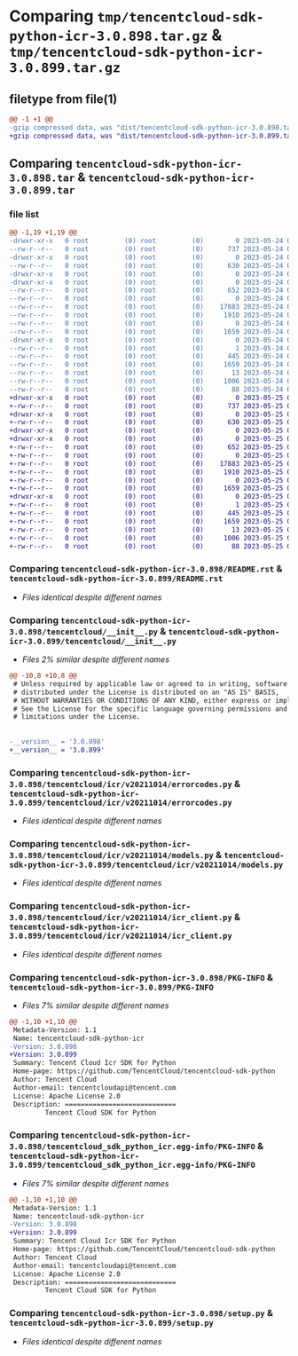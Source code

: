 # Comparing `tmp/tencentcloud-sdk-python-icr-3.0.898.tar.gz` & `tmp/tencentcloud-sdk-python-icr-3.0.899.tar.gz`

## filetype from file(1)

```diff
@@ -1 +1 @@
-gzip compressed data, was "dist/tencentcloud-sdk-python-icr-3.0.898.tar", last modified: Wed May 24 01:58:45 2023, max compression
+gzip compressed data, was "dist/tencentcloud-sdk-python-icr-3.0.899.tar", last modified: Thu May 25 00:28:38 2023, max compression
```

## Comparing `tencentcloud-sdk-python-icr-3.0.898.tar` & `tencentcloud-sdk-python-icr-3.0.899.tar`

### file list

```diff
@@ -1,19 +1,19 @@
-drwxr-xr-x   0 root         (0) root         (0)        0 2023-05-24 01:58:45.000000 tencentcloud-sdk-python-icr-3.0.898/
--rw-r--r--   0 root         (0) root         (0)      737 2023-05-24 01:58:45.000000 tencentcloud-sdk-python-icr-3.0.898/README.rst
-drwxr-xr-x   0 root         (0) root         (0)        0 2023-05-24 01:58:45.000000 tencentcloud-sdk-python-icr-3.0.898/tencentcloud/
--rw-r--r--   0 root         (0) root         (0)      630 2023-05-24 01:58:45.000000 tencentcloud-sdk-python-icr-3.0.898/tencentcloud/__init__.py
-drwxr-xr-x   0 root         (0) root         (0)        0 2023-05-24 01:58:45.000000 tencentcloud-sdk-python-icr-3.0.898/tencentcloud/icr/
-drwxr-xr-x   0 root         (0) root         (0)        0 2023-05-24 01:58:45.000000 tencentcloud-sdk-python-icr-3.0.898/tencentcloud/icr/v20211014/
--rw-r--r--   0 root         (0) root         (0)      652 2023-05-24 01:58:45.000000 tencentcloud-sdk-python-icr-3.0.898/tencentcloud/icr/v20211014/errorcodes.py
--rw-r--r--   0 root         (0) root         (0)        0 2023-05-24 01:58:45.000000 tencentcloud-sdk-python-icr-3.0.898/tencentcloud/icr/v20211014/__init__.py
--rw-r--r--   0 root         (0) root         (0)    17883 2023-05-24 01:58:45.000000 tencentcloud-sdk-python-icr-3.0.898/tencentcloud/icr/v20211014/models.py
--rw-r--r--   0 root         (0) root         (0)     1910 2023-05-24 01:58:45.000000 tencentcloud-sdk-python-icr-3.0.898/tencentcloud/icr/v20211014/icr_client.py
--rw-r--r--   0 root         (0) root         (0)        0 2023-05-24 01:58:45.000000 tencentcloud-sdk-python-icr-3.0.898/tencentcloud/icr/__init__.py
--rw-r--r--   0 root         (0) root         (0)     1659 2023-05-24 01:58:45.000000 tencentcloud-sdk-python-icr-3.0.898/PKG-INFO
-drwxr-xr-x   0 root         (0) root         (0)        0 2023-05-24 01:58:45.000000 tencentcloud-sdk-python-icr-3.0.898/tencentcloud_sdk_python_icr.egg-info/
--rw-r--r--   0 root         (0) root         (0)        1 2023-05-24 01:58:45.000000 tencentcloud-sdk-python-icr-3.0.898/tencentcloud_sdk_python_icr.egg-info/dependency_links.txt
--rw-r--r--   0 root         (0) root         (0)      445 2023-05-24 01:58:45.000000 tencentcloud-sdk-python-icr-3.0.898/tencentcloud_sdk_python_icr.egg-info/SOURCES.txt
--rw-r--r--   0 root         (0) root         (0)     1659 2023-05-24 01:58:45.000000 tencentcloud-sdk-python-icr-3.0.898/tencentcloud_sdk_python_icr.egg-info/PKG-INFO
--rw-r--r--   0 root         (0) root         (0)       13 2023-05-24 01:58:45.000000 tencentcloud-sdk-python-icr-3.0.898/tencentcloud_sdk_python_icr.egg-info/top_level.txt
--rw-r--r--   0 root         (0) root         (0)     1006 2023-05-24 01:58:45.000000 tencentcloud-sdk-python-icr-3.0.898/setup.py
--rw-r--r--   0 root         (0) root         (0)       88 2023-05-24 01:58:45.000000 tencentcloud-sdk-python-icr-3.0.898/setup.cfg
+drwxr-xr-x   0 root         (0) root         (0)        0 2023-05-25 00:28:38.000000 tencentcloud-sdk-python-icr-3.0.899/
+-rw-r--r--   0 root         (0) root         (0)      737 2023-05-25 00:28:38.000000 tencentcloud-sdk-python-icr-3.0.899/README.rst
+drwxr-xr-x   0 root         (0) root         (0)        0 2023-05-25 00:28:38.000000 tencentcloud-sdk-python-icr-3.0.899/tencentcloud/
+-rw-r--r--   0 root         (0) root         (0)      630 2023-05-25 00:28:38.000000 tencentcloud-sdk-python-icr-3.0.899/tencentcloud/__init__.py
+drwxr-xr-x   0 root         (0) root         (0)        0 2023-05-25 00:28:38.000000 tencentcloud-sdk-python-icr-3.0.899/tencentcloud/icr/
+drwxr-xr-x   0 root         (0) root         (0)        0 2023-05-25 00:28:38.000000 tencentcloud-sdk-python-icr-3.0.899/tencentcloud/icr/v20211014/
+-rw-r--r--   0 root         (0) root         (0)      652 2023-05-25 00:28:38.000000 tencentcloud-sdk-python-icr-3.0.899/tencentcloud/icr/v20211014/errorcodes.py
+-rw-r--r--   0 root         (0) root         (0)        0 2023-05-25 00:28:38.000000 tencentcloud-sdk-python-icr-3.0.899/tencentcloud/icr/v20211014/__init__.py
+-rw-r--r--   0 root         (0) root         (0)    17883 2023-05-25 00:28:38.000000 tencentcloud-sdk-python-icr-3.0.899/tencentcloud/icr/v20211014/models.py
+-rw-r--r--   0 root         (0) root         (0)     1910 2023-05-25 00:28:38.000000 tencentcloud-sdk-python-icr-3.0.899/tencentcloud/icr/v20211014/icr_client.py
+-rw-r--r--   0 root         (0) root         (0)        0 2023-05-25 00:28:38.000000 tencentcloud-sdk-python-icr-3.0.899/tencentcloud/icr/__init__.py
+-rw-r--r--   0 root         (0) root         (0)     1659 2023-05-25 00:28:38.000000 tencentcloud-sdk-python-icr-3.0.899/PKG-INFO
+drwxr-xr-x   0 root         (0) root         (0)        0 2023-05-25 00:28:38.000000 tencentcloud-sdk-python-icr-3.0.899/tencentcloud_sdk_python_icr.egg-info/
+-rw-r--r--   0 root         (0) root         (0)        1 2023-05-25 00:28:38.000000 tencentcloud-sdk-python-icr-3.0.899/tencentcloud_sdk_python_icr.egg-info/dependency_links.txt
+-rw-r--r--   0 root         (0) root         (0)      445 2023-05-25 00:28:38.000000 tencentcloud-sdk-python-icr-3.0.899/tencentcloud_sdk_python_icr.egg-info/SOURCES.txt
+-rw-r--r--   0 root         (0) root         (0)     1659 2023-05-25 00:28:38.000000 tencentcloud-sdk-python-icr-3.0.899/tencentcloud_sdk_python_icr.egg-info/PKG-INFO
+-rw-r--r--   0 root         (0) root         (0)       13 2023-05-25 00:28:38.000000 tencentcloud-sdk-python-icr-3.0.899/tencentcloud_sdk_python_icr.egg-info/top_level.txt
+-rw-r--r--   0 root         (0) root         (0)     1006 2023-05-25 00:28:38.000000 tencentcloud-sdk-python-icr-3.0.899/setup.py
+-rw-r--r--   0 root         (0) root         (0)       88 2023-05-25 00:28:38.000000 tencentcloud-sdk-python-icr-3.0.899/setup.cfg
```

### Comparing `tencentcloud-sdk-python-icr-3.0.898/README.rst` & `tencentcloud-sdk-python-icr-3.0.899/README.rst`

 * *Files identical despite different names*

### Comparing `tencentcloud-sdk-python-icr-3.0.898/tencentcloud/__init__.py` & `tencentcloud-sdk-python-icr-3.0.899/tencentcloud/__init__.py`

 * *Files 2% similar despite different names*

```diff
@@ -10,8 +10,8 @@
 # Unless required by applicable law or agreed to in writing, software
 # distributed under the License is distributed on an "AS IS" BASIS,
 # WITHOUT WARRANTIES OR CONDITIONS OF ANY KIND, either express or implied.
 # See the License for the specific language governing permissions and
 # limitations under the License.
 
 
-__version__ = '3.0.898'
+__version__ = '3.0.899'
```

### Comparing `tencentcloud-sdk-python-icr-3.0.898/tencentcloud/icr/v20211014/errorcodes.py` & `tencentcloud-sdk-python-icr-3.0.899/tencentcloud/icr/v20211014/errorcodes.py`

 * *Files identical despite different names*

### Comparing `tencentcloud-sdk-python-icr-3.0.898/tencentcloud/icr/v20211014/models.py` & `tencentcloud-sdk-python-icr-3.0.899/tencentcloud/icr/v20211014/models.py`

 * *Files identical despite different names*

### Comparing `tencentcloud-sdk-python-icr-3.0.898/tencentcloud/icr/v20211014/icr_client.py` & `tencentcloud-sdk-python-icr-3.0.899/tencentcloud/icr/v20211014/icr_client.py`

 * *Files identical despite different names*

### Comparing `tencentcloud-sdk-python-icr-3.0.898/PKG-INFO` & `tencentcloud-sdk-python-icr-3.0.899/PKG-INFO`

 * *Files 7% similar despite different names*

```diff
@@ -1,10 +1,10 @@
 Metadata-Version: 1.1
 Name: tencentcloud-sdk-python-icr
-Version: 3.0.898
+Version: 3.0.899
 Summary: Tencent Cloud Icr SDK for Python
 Home-page: https://github.com/TencentCloud/tencentcloud-sdk-python
 Author: Tencent Cloud
 Author-email: tencentcloudapi@tencent.com
 License: Apache License 2.0
 Description: ============================
         Tencent Cloud SDK for Python
```

### Comparing `tencentcloud-sdk-python-icr-3.0.898/tencentcloud_sdk_python_icr.egg-info/PKG-INFO` & `tencentcloud-sdk-python-icr-3.0.899/tencentcloud_sdk_python_icr.egg-info/PKG-INFO`

 * *Files 7% similar despite different names*

```diff
@@ -1,10 +1,10 @@
 Metadata-Version: 1.1
 Name: tencentcloud-sdk-python-icr
-Version: 3.0.898
+Version: 3.0.899
 Summary: Tencent Cloud Icr SDK for Python
 Home-page: https://github.com/TencentCloud/tencentcloud-sdk-python
 Author: Tencent Cloud
 Author-email: tencentcloudapi@tencent.com
 License: Apache License 2.0
 Description: ============================
         Tencent Cloud SDK for Python
```

### Comparing `tencentcloud-sdk-python-icr-3.0.898/setup.py` & `tencentcloud-sdk-python-icr-3.0.899/setup.py`

 * *Files identical despite different names*

